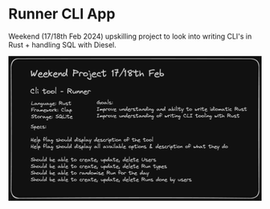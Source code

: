 # Runner CLI App

Weekend (17/18th Feb 2024) upskilling project to look into writing CLI's in Rust + handling SQL with Diesel. 

![goals](images/goals.png)

